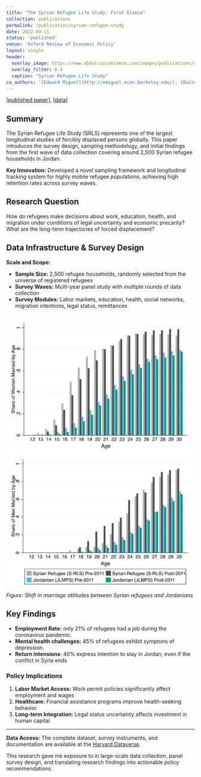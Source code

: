 ```yaml
---
title: "The Syrian Refugee Life Study: First Glance"
collection: publications
permalink: /publication/syrian-refugee-study
date: 2022-09-15
status: 'published'
venue: 'Oxford Review of Economic Policy'
layout: single
header:
  overlay_image: https://www.abdulrazzaktamim.com/images/publications/oxrep-header.png
  overlay_filter: 0.4
  caption: "Syrian Refugee Life Study"
co_authors: '[Edward Miguel](http://emiguel.econ.berkeley.edu/), [Bailey Palmer](https://baileypalmer.github.io/), [Sandra Rozo](https://www.sandrarozo.net/), [Emma Smith](https://sites.harvard.edu/emmasmith/), and [Sarah Stillman](https://cega.berkeley.edu/person/sarah-stillman/)'
---
```


[[published paper](https://academic.oup.com/oxrep/article-abstract/38/3/625/6701694)], [[data](https://dataverse.harvard.edu/dataverse/SRLS)]

## Summary

The Syrian Refugee Life Study (SRLS) represents one of the largest longitudinal studies of forcibly displaced persons globally. This paper introduces the survey design, sampling methodology, and initial findings from the first wave of data collection covering around 2,500 Syrian refugee households in Jordan.

**Key Innovation:** Developed a novel sampling framework and longitudinal tracking system for highly mobile refugee populations, achieving high retention rates across survey waves.

## Research Question

How do refugees make decisions about work, education, health, and migration under conditions of legal uncertainty and economic precarity? What are the long-term trajectories of forced displacement?

## Data Infrastructure & Survey Design

**Scale and Scope:**
- **Sample Size:** 2,500 refugee households, randomly selected from the universe of registered refugees
- **Survey Waves:** Multi-year panel study with multiple rounds of data collection
- **Survey Modules:** Labor markets, education, health, social networks, migration intentions, legal status, remittances

![Histogram of Share Married, by Age and Nationality](/images/publications/oxrep-thumb.png)
*Figure: Shift in marriage attitudes between Syrian refugees and Jordanians*


## Key Findings

- **Employment Rate:** only 21% of refugees had a job during the coronavirus pandemic.
- **Mental health challenges:** 45% of refugees exhibit symptons of depression.
- **Return intensions**: 40% express intention to stay in Jordan, even if the conflict in Syria ends

### Policy Implications

1. **Labor Market Access:** Work permit policies significantly affect employment and wages
2. **Healthcare:** Financial assistance programs improve health-seeking behavior
3. **Long-term Integration:** Legal status uncertainty affects investment in human capital


---

**Data Access:** The complete dataset, survey instruments, and documentation are available at the [Harvard Dataverse](https://dataverse.harvard.edu/dataverse/SRLS).

This research gave me exposure to in large-scale data collection, panel survey design, and translating research findings into actionable policy recommendations.
